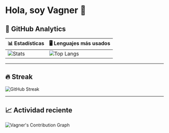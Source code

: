 # Hola, soy Vagner 👋

## 🚀 GitHub Analytics

| 📊 Estadísticas | 🖥️ Lenguajes más usados |
|-----------------|--------------------------|
| ![Stats](https://github-readme-stats.vercel.app/api?username=vagner-merlin&show_icons=true&hide_title=true&count_private=true&include_all_commits=true&theme=tokyonight) | ![Top Langs](https://github-readme-stats.vercel.app/api/top-langs/?username=vagner-merlin&layout=compact&langs_count=8&theme=tokyonight) |

---

## 🔥 Streak

![GitHub Streak](https://github-readme-streak-stats.herokuapp.com/?user=vagner-merlin&theme=tokyonight)

---

## 📈 Actividad reciente

![Vagner's Contribution Graph](https://github-readme-activity-graph.vercel.app/graph?username=vagner-merlin&theme=tokyo-night)
